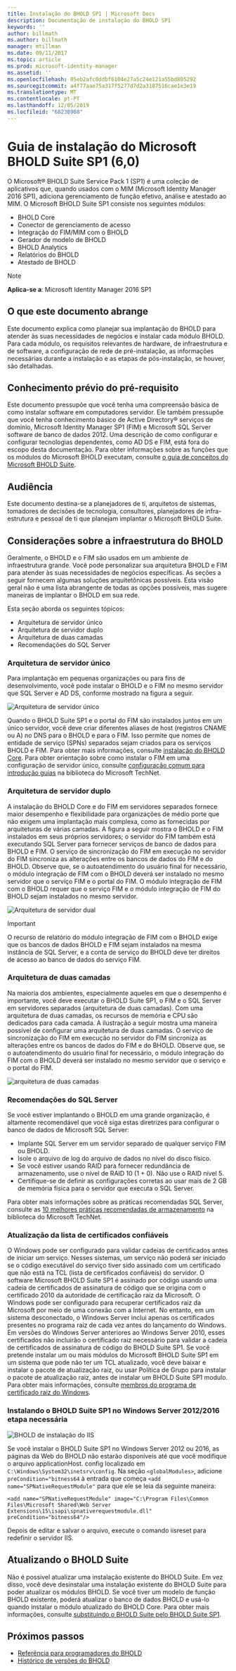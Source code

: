 ```yaml
---
title: Instalação do BHOLD SP1 | Microsoft Docs
description: Documentação de instalação do BHOLD SP1
keywords: ''
author: billmath
ms.author: billmath
manager: mtillman
ms.date: 09/11/2017
ms.topic: article
ms.prod: microsoft-identity-manager
ms.assetid: ''
ms.openlocfilehash: 05eb2afc0ddbf6104e27a5c24e121a55bd805292
ms.sourcegitcommit: a4f77aae75a317f5277d7d2a3187516cae1e3e19
ms.translationtype: MT
ms.contentlocale: pt-PT
ms.lasthandoff: 12/05/2019
ms.locfileid: "68238908"
---
```

# <a name="microsoft-bhold-suite-sp1-60-installation-guide"></a>Guia de instalação do Microsoft BHOLD Suite SP1 (6,0)

O Microsoft® BHOLD Suite Service Pack 1 (SP1) é uma coleção de aplicativos que, quando usados com o MIM (Microsoft Identity Manager 2016 SP1), adiciona gerenciamento de função efetivo, análise e atestado ao MIM. O Microsoft BHOLD Suite SP1 consiste nos seguintes módulos:

- BHOLD Core
- Conector de gerenciamento de acesso
- Integração do FIM/MIM com o BHOLD
- Gerador de modelo de BHOLD
- BHOLD Analytics
- Relatórios do BHOLD
- Atestado de BHOLD


> [!NOTE]
> **Aplica-se a**: Microsoft Identity Manager 2016 SP1

## <a name="what-this-document-covers"></a>O que este documento abrange

Este documento explica como planejar sua implantação do BHOLD para atender às suas necessidades de negócios e instalar cada módulo BHOLD. Para cada módulo, os requisitos relevantes de hardware, de infraestrutura e de software, a configuração de rede de pré-instalação, as informações necessárias durante a instalação e as etapas de pós-instalação, se houver, são detalhadas.

## <a name="pre-requisite-knowledge"></a>Conhecimento prévio do pré-requisito

Este documento pressupõe que você tenha uma compreensão básica de como instalar software em computadores servidor. Ele também pressupõe que você tenha conhecimento básico de Active Directory® serviços de domínio, Microsoft Identity Manager SP1 (FIM) e Microsoft SQL Server software de banco de dados 2012. Uma descrição de como configurar e configurar tecnologias dependentes, como AD DS e FIM, está fora do escopo desta documentação. Para obter informações sobre as funções que os módulos do Microsoft BHOLD executam, consulte [o guia de conceitos do Microsoft BHOLD Suite](https://technet.microsoft.com/library/jj134102(v=ws.10).aspx).

## <a name="audience"></a>Audiência

Este documento destina-se a planejadores de ti, arquitetos de sistemas, tomadores de decisões de tecnologia, consultores, planejadores de infra-estrutura e pessoal de ti que planejam implantar o Microsoft BHOLD Suite.

## <a name="bhold-infrastructure-considerations"></a>Considerações sobre a infraestrutura do BHOLD

Geralmente, o BHOLD e o FIM são usados em um ambiente de infraestrutura grande. Você pode personalizar sua arquitetura BHOLD e FIM para atender às suas necessidades de negócios específicas. As seções a seguir fornecem algumas soluções arquitetônicas possíveis. Esta visão geral não é uma lista abrangente de todas as opções possíveis, mas sugere maneiras de implantar o BHOLD em sua rede.
 
Esta seção aborda os seguintes tópicos:

- Arquitetura de servidor único
- Arquitetura de servidor duplo
- Arquitetura de duas camadas
- Recomendações do SQL Server

### <a name="single-server-architecture"></a>Arquitetura de servidor único

Para implantação em pequenas organizações ou para fins de desenvolvimento, você pode instalar o BHOLD e o FIM no mesmo servidor que SQL Server e AD DS, conforme mostrado na figura a seguir.
 
![Arquitetura de servidor único](media/bhold-installation-guide/single.png)

Quando o BHOLD Suite SP1 e o portal do FIM são instalados juntos em um único servidor, você deve criar diferentes aliases de host (registros CNAME ou A) no DNS para o BHOLD e para o FIM. Isso permite que nomes de entidade de serviço (SPNs) separados sejam criados para os serviços BHOLD e FIM. Para obter mais informações, consulte [instalação do BHOLD Core](https://technet.microsoft.com/library/jj134095(v=ws.10).aspx).
Para obter orientação sobre como instalar o FIM em uma configuração de servidor único, consulte [configuração comum para introdução guias](https://technet.microsoft.com/library/ff575965.aspx) na biblioteca do Microsoft TechNet.

### <a name="dual-server-architecture"></a>Arquitetura de servidor duplo

A instalação do BHOLD Core e do FIM em servidores separados fornece maior desempenho e flexibilidade para organizações de médio porte que não exigem uma implantação mais complexa, como as fornecidas por arquiteturas de várias camadas. A figura a seguir mostra o BHOLD e o FIM instalados em seus próprios servidores; o servidor do FIM também está executando SQL Server para fornecer serviços de banco de dados para BHOLD e FIM. O serviço de sincronização do FIM em execução no servidor do FIM sincroniza as alterações entre os bancos de dados do FIM e do BHOLD. Observe que, se o autoatendimento do usuário final for necessário, o módulo integração de FIM com o BHOLD deverá ser instalado no mesmo servidor que o serviço FIM e o portal do FIM. O módulo integração de FIM com o BHOLD requer que o serviço FIM e o módulo integração de FIM do BHOLD sejam instalados no mesmo servidor.

![Arquitetura de servidor dual](media/bhold-installation-guide/dual.png)

> [!IMPORTANT]
> O recurso de relatório do módulo integração de FIM com o BHOLD exige que os bancos de dados BHOLD e FIM sejam instalados na mesma instância de SQL Server, e a conta de serviço do BHOLD deve ter direitos de acesso ao banco de dados do serviço FIM.

### <a name="two-tier-architecture"></a>Arquitetura de duas camadas

Na maioria dos ambientes, especialmente aqueles em que o desempenho é importante, você deve executar o BHOLD Suite SP1, o FIM e o SQL Server em servidores separados (arquitetura de duas camadas). Com uma arquitetura de duas camadas, os recursos de memória e CPU são dedicados para cada camada. A ilustração a seguir mostra uma maneira possível de configurar uma arquitetura de duas camadas. O serviço de sincronização do FIM em execução no servidor do FIM sincroniza as alterações entre os bancos de dados do FIM e do BHOLD. Observe que, se o autoatendimento do usuário final for necessário, o módulo integração do FIM com o BHOLD deverá ser instalado no mesmo servidor que o serviço e o portal do FIM.

![arquitetura de duas camadas](media/bhold-installation-guide/two-tier.png)

### <a name="sql-server-recommendations"></a>Recomendações do SQL Server

Se você estiver implantando o BHOLD em uma grande organização, é altamente recomendável que você siga estas diretrizes para configurar o banco de dados de Microsoft SQL Server:

- Implante SQL Server em um servidor separado de qualquer serviço FIM ou BHOLD.
- Isole o arquivo de log do arquivo de dados no nível do disco físico.
- Se você estiver usando RAID para fornecer redundância de armazenamento, use o nível de RAID 10 (1 + 0). Não use o RAID nível 5.
- Certifique-se de definir as configurações corretas ao usar mais de 2 GB de memória física para o servidor que executa o SQL Server.

Para obter mais informações sobre as práticas recomendadas SQL Server, consulte as [10 melhores práticas recomendadas de armazenamento](https://www.microsoft.com/technet/prodtechnol/sql/bestpractice/storage-top-10.mspx) na biblioteca do Microsoft TechNet.

### <a name="trusted-certificates-list-update"></a>Atualização da lista de certificados confiáveis

O Windows pode ser configurado para validar cadeias de certificados antes de iniciar um serviço. Nesses sistemas, um serviço não poderá ser iniciado se o código executável do serviço tiver sido assinado com um certificado que não está na TCL (lista de certificados confiáveis) do servidor. O software Microsoft BHOLD Suite SP1 é assinado por código usando uma cadeia de certificados de assinatura de código que se origina com o certificado 2010 da autoridade de certificação raiz da Microsoft.
O Windows pode ser configurado para recuperar certificados raiz da Microsoft por meio de uma conexão com a Internet. No entanto, em um sistema desconectado, o Windows Server inclui apenas os certificados presentes no programa raiz de cada vez antes do lançamento do Windows. Em versões do Windows Server anteriores ao Windows Server 2010, esses certificados não incluirão o certificado raiz necessário para validar a cadeia de certificados de assinatura de código do BHOLD Suite SP1. Se você pretende instalar um ou mais módulos do Microsoft BHOLD Suite SP1 em um sistema que pode não ter um TCL atualizado, você deve baixar e instalar o pacote de atualização raiz, ou usar Política de Grupo para instalar o pacote de atualização raiz, antes de instalar um BHOLD Suite SP1 modulo. Para obter mais informações, consulte [membros do programa de certificado raiz do Windows](http://support.microsoft.com/kb/931125).

### <a name="installing-bhold-suite-sp1-on-windows-server-20122016-required-step"></a>Instalando o BHOLD Suite SP1 no Windows Server 2012/2016 etapa necessária 

![BHOLD de instalação do IIS](media/bhold-installation-guide/iis-install-bhold.png)

Se você instalar o BHOLD Suite SP1 no Windows Server 2012 ou 2016, as páginas da Web do BHOLD não estarão disponíveis até que você modifique o arquivo applicationHost. config localizado em ```C:\Windows\System32\inetsrv\config```. Na seção ```<globalModules>```, adicione ```preCondition="bitness64``` à entrada que começa ```<add name="SPNativeRequestModule"``` para que ele se leia da seguinte maneira:

```<add name="SPNativeRequestModule" image="C:\Program Files\Common Files\Microsoft Shared\Web Server Extensions\15\isapi\spnativerequestmodule.dll" preCondition="bitness64"/>```

Depois de editar e salvar o arquivo, execute o comando iisreset para redefinir o servidor IIS.


## <a name="upgrading-bhold-suite"></a>Atualizando o BHOLD Suite

Não é possível atualizar uma instalação existente do BHOLD Suite. Em vez disso, você deve desinstalar uma instalação existente do BHOLD Suite para poder atualizar os módulos BHOLD. Se você tiver um modelo de função BHOLD existente, poderá atualizar o banco de dados BHOLD e usá-lo quando instalar o módulo atualizado do BHOLD Core. Para obter mais informações, consulte [substituindo o BHOLD Suite pelo BHOLD Suite SP1](https://technet.microsoft.com/library/jj874043(v=ws.10).aspx).


## <a name="next-steps"></a>Próximos passos

- [Referência para programadores do BHOLD](../reference/mim2016-bhold-developer-reference.md)
- [Histórico de versões do BHOLD](../reference/version-bhold-history.md)
